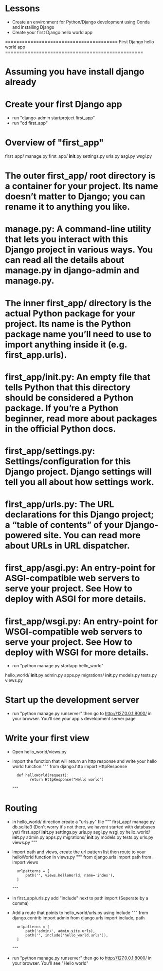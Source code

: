 # Lessons

- Create an environment for Python/Django development using Conda and installing Django
- Create your first Django hello world app

======================================== First Django hello world app =================================================

# Assuming you have install django already

# Create your first Django app

- run "django-admin startproject first_app"
- run "cd first_app"

# Overview of "first_app"

first_app/
	manage.py
	first_app/
		**init**.py
		settings.py
		urls.py
		asgi.py
		wsgi.py

# The outer first_app/ root directory is a container for your project. Its name doesn’t matter to Django; you can rename it to anything you like.

# manage.py: A command-line utility that lets you interact with this Django project in various ways. You can read all the details about manage.py in django-admin and manage.py.

# The inner first_app/ directory is the actual Python package for your project. Its name is the Python package name you’ll need to use to import anything inside it (e.g. first_app.urls).

# first_app/**init**.py: An empty file that tells Python that this directory should be considered a Python package. If you’re a Python beginner, read more about packages in the official Python docs.

# first_app/settings.py: Settings/configuration for this Django project. Django settings will tell you all about how settings work.

# first_app/urls.py: The URL declarations for this Django project; a “table of contents” of your Django-powered site. You can read more about URLs in URL dispatcher.

# first_app/asgi.py: An entry-point for ASGI-compatible web servers to serve your project. See How to deploy with ASGI for more details.

# first_app/wsgi.py: An entry-point for WSGI-compatible web servers to serve your project. See How to deploy with WSGI for more details.

- run "python manage.py startapp hello_world"

hello_world/
	**init**.py
	admin.py
	apps.py
	migrations/
		**init**.py
	models.py
	tests.py
	views.py

# Start up the development server

- run "python manage.py runserver" then go to http://127.0.0.1:8000/ in your browser. You'll see your app's development server page

# Write your first view

- Open hello_world/views.py
- Import the function that will return an http response and write your hello world function
	"""
		from django.http import HttpResponse


		def helloWorld(request):
			  return HttpResponse("Hello world")
  	"""

# Routing

- In hello_world/ direction create a "urls.py" file
  	"""
		first_app/
	 	manage.py
  		db.sqlite3 (Don't worry it's not there, we havent started with databases yet)
			first_app/
				**init**.py
				settings.py
				urls.py
				asgi.py
				wsgi.py
		  	hello_world/
				**init**.py
				admin.py
				apps.py
				migrations/
					**init**.py
				models.py
				tests.py
				urls.py
				views.py
	"""

- Import path and views, create the url pattern list then route to your helloWorld function in views.py
  	"""
		from django.urls import path
	  	from . import views

	  	urlpatterns = [
  			path('', views.helloWorld, name='index'),
	  	]
	"""

- In first_app/urls.py add "include" next to path import (Seperate by a comma)
- Add a route that points to hello_world/urls.py using include
	"""
		from django.contrib import admin
		from django.urls import include, path

  		urlpatterns = [
  			path('admin/', admin.site.urls),
  			path('', include('hello_world.urls')),
  		]
	"""

- run "python manage.py runserver" then go to http://127.0.0.1:8000/ in your browser. You'll see "Hello world"

